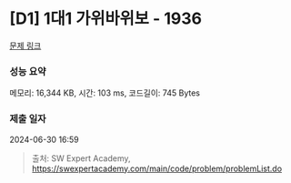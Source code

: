 # [D1] 1대1 가위바위보 - 1936 

[문제 링크](https://swexpertacademy.com/main/code/problem/problemDetail.do?contestProbId=AV5PjKXKALcDFAUq) 

### 성능 요약

메모리: 16,344 KB, 시간: 103 ms, 코드길이: 745 Bytes

### 제출 일자

2024-06-30 16:59



> 출처: SW Expert Academy, https://swexpertacademy.com/main/code/problem/problemList.do